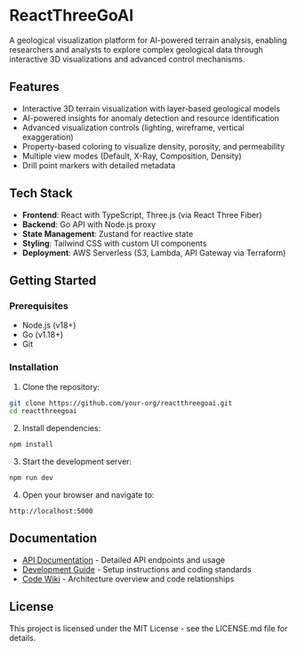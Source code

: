 # ReactThreeGoAI

A geological visualization platform for AI-powered terrain analysis, enabling researchers and analysts to explore complex geological data through interactive 3D visualizations and advanced control mechanisms.

## Features

- Interactive 3D terrain visualization with layer-based geological models
- AI-powered insights for anomaly detection and resource identification
- Advanced visualization controls (lighting, wireframe, vertical exaggeration)
- Property-based coloring to visualize density, porosity, and permeability
- Multiple view modes (Default, X-Ray, Composition, Density)
- Drill point markers with detailed metadata

## Tech Stack

- **Frontend**: React with TypeScript, Three.js (via React Three Fiber)
- **Backend**: Go API with Node.js proxy
- **State Management**: Zustand for reactive state
- **Styling**: Tailwind CSS with custom UI components
- **Deployment**: AWS Serverless (S3, Lambda, API Gateway via Terraform)

## Getting Started

### Prerequisites

- Node.js (v18+)
- Go (v1.18+)
- Git

### Installation

1. Clone the repository:
```bash
git clone https://github.com/your-org/reactthreegoai.git
cd reactthreegoai
```

2. Install dependencies:
```bash
npm install
```

3. Start the development server:
```bash
npm run dev
```

4. Open your browser and navigate to:
```
http://localhost:5000
```

## Documentation

- [API Documentation](./API.md) - Detailed API endpoints and usage
- [Development Guide](./DEVELOPMENT.md) - Setup instructions and coding standards
- [Code Wiki](./WIKI.md) - Architecture overview and code relationships

## License

This project is licensed under the MIT License - see the LICENSE.md file for details.